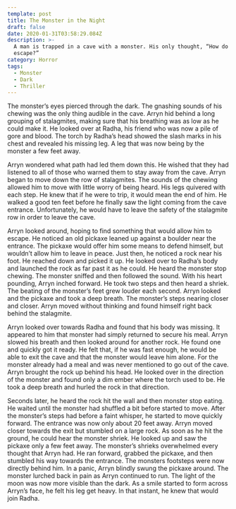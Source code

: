 ```yaml
---
template: post
title: The Monster in the Night
draft: false
date: 2020-01-31T03:58:29.084Z
description: >-
  A man is trapped in a cave with a monster. His only thought, “How do I
  escape?”
category: Horror
tags:
  - Monster
  - Dark
  - Thriller
---
```


The monster’s eyes pierced through the dark. The gnashing sounds of his chewing was the only thing audible in the cave. Arryn hid behind a long grouping of stalagmites, making sure that his breathing was as low as he could make it. He looked over at Radha, his friend who was now a pile of gore and blood. The torch by Radha’s head showed the slash marks in his chest and revealed his missing leg. A leg that was now being by the monster a few feet away.

Arryn wondered what path had led them down this. He wished that they had listened to all of those who warned them to stay away from the cave. Arryn began to move down the row of stalagmites. The sounds of the chewing allowed him to move with little worry of being heard. His legs quivered with each step. He knew that if he were to trip, it would mean the end of him. He walked a good ten feet before he finally saw the light coming from the cave entrance. Unfortunately, he would have to leave the safety of the stalagmite row in order to leave the cave.

Arryn looked around, hoping to find something that would allow him to escape. He noticed an old pickaxe leaned up against a boulder near the entrance. The pickaxe would offer him some means to defend himself, but wouldn’t allow him to leave in peace. Just then, he noticed a rock near his foot. He reached down and picked it up. He looked over to Radha’s body and launched the rock as far past it as he could. He heard the monster stop chewing. The monster sniffed and then followed the sound. With his heart pounding, Arryn inched forward. He took two steps and then heard a shriek. The beating of the monster’s feet grew louder each second. Arryn looked and the pickaxe and took a deep breath. The monster’s steps nearing closer and closer. Arryn moved without thinking and found himself right back behind the stalagmite.

Arryn looked over towards Radha and found that his body was missing. It appeared to him that monster had simply returned to secure his meal. Arryn slowed his breath and then looked around for another rock. He found one and quickly got it ready. He felt that, if he was fast enough, he would be able to exit the cave and that the monster would leave him alone. For the monster already had a meal and was never mentioned to go out of the cave. Arryn brought the rock up behind his head. He looked over in the direction of the monster and found only a dim ember where the torch used to be. He took a deep breath and hurled the rock in that direction.

Seconds later, he heard the rock hit the wall and then monster stop eating. He waited until the monster had shuffled a bit before started to move. After the monster’s steps had before a faint whisper, he started to move quickly forward. The entrance was now only about 20 feet away. Arryn moved closer towards the exit but stumbled on a large rock. As soon as he hit the ground, he could hear the monster shriek. He looked up and saw the pickaxe only a few feet away. The monster’s shrieks overwhelmed every thought that Arryn had. He ran forward, grabbed the pickaxe, and then stumbled his way towards the entrance. The monsters footsteps were now directly behind him. In a panic, Arryn blindly swung the pickaxe around. The monster lurched back in pain as Arryn continued to run. The light of the moon was now more visible than the dark. As a smile started to form across Arryn’s face, he felt his leg get heavy. In that instant, he knew that would join Radha.
